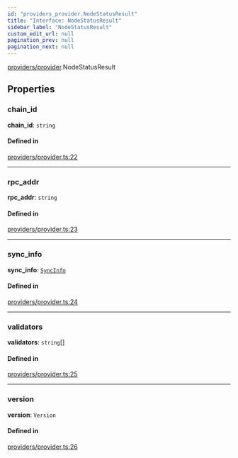 ```yaml
---
id: "providers_provider.NodeStatusResult"
title: "Interface: NodeStatusResult"
sidebar_label: "NodeStatusResult"
custom_edit_url: null
pagination_prev: null
pagination_next: null
---
```


[providers/provider](../modules/providers_provider.md).NodeStatusResult

## Properties

### chain\_id

 **chain\_id**: `string`

#### Defined in

[providers/provider.ts:22](https://github.com/maxhr/near--near-api-js/blob/57fed346/packages/near-api-js/src/providers/provider.ts#L22)

___

### rpc\_addr

 **rpc\_addr**: `string`

#### Defined in

[providers/provider.ts:23](https://github.com/maxhr/near--near-api-js/blob/57fed346/packages/near-api-js/src/providers/provider.ts#L23)

___

### sync\_info

 **sync\_info**: [`SyncInfo`](providers_provider.SyncInfo.md)

#### Defined in

[providers/provider.ts:24](https://github.com/maxhr/near--near-api-js/blob/57fed346/packages/near-api-js/src/providers/provider.ts#L24)

___

### validators

 **validators**: `string`[]

#### Defined in

[providers/provider.ts:25](https://github.com/maxhr/near--near-api-js/blob/57fed346/packages/near-api-js/src/providers/provider.ts#L25)

___

### version

 **version**: `Version`

#### Defined in

[providers/provider.ts:26](https://github.com/maxhr/near--near-api-js/blob/57fed346/packages/near-api-js/src/providers/provider.ts#L26)
